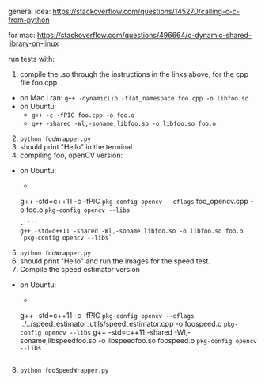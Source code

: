 general idea:
https://stackoverflow.com/questions/145270/calling-c-c-from-python

for mac:
https://stackoverflow.com/questions/496664/c-dynamic-shared-library-on-linux

run tests with:
1. compile the .so through the instructions in the links above, for the cpp file foo.cpp
  - on Mac I ran: `g++ -dynamiclib -flat_namespace foo.cpp -o libfoo.so`
  - on Ubuntu:
    - `g++ -c -fPIC foo.cpp -o foo.o`
    - `g++ -shared -Wl,-soname,libfoo.so -o libfoo.so foo.o`
2. `python fooWrapper.py`
3. should print "Hello" in the terminal
4. compiling foo, openCV version:
  - on Ubuntu:
    - ```
    g++ -std=c++11 -c -fPIC `pkg-config opencv --cflags` foo_opencv.cpp -o foo.o `pkg-config opencv --libs`
    ```
    - ```
    g++ -std=c++11 -shared -Wl,-soname,libfoo.so -o libfoo.so foo.o `pkg-config opencv --libs`
    ```
5. `python fooWrapper.py`
6. should print "Hello" and run the images for the speed test.
7. Compile the speed estimator version
  - on Ubuntu:
    - ```
    g++ -std=c++11 -c -fPIC `pkg-config opencv --cflags` ../../speed_estimator_utils/speed_estimator.cpp -o foospeed.o `pkg-config opencv --libs`
    g++ -std=c++11 -shared -Wl,-soname,libspeedfoo.so -o libspeedfoo.so foospeed.o `pkg-config opencv --libs`
    ```
8. `python fooSpeedWrapper.py`
